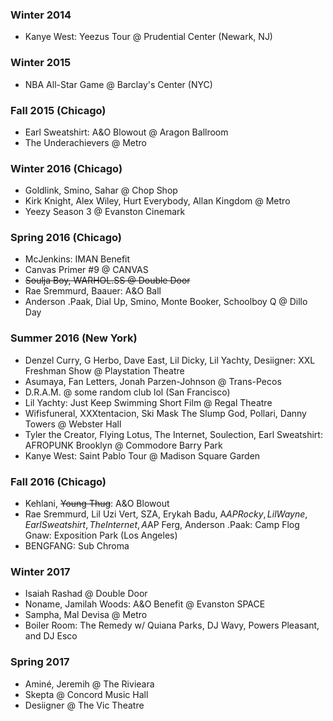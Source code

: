 ### Winter 2014
- Kanye West: Yeezus Tour @ Prudential Center (Newark, NJ)

### Winter 2015
- NBA All-Star Game @ Barclay's Center (NYC)

### Fall 2015 (Chicago)
- Earl Sweatshirt: A&O Blowout @ Aragon Ballroom
- The Underachievers @ Metro

### Winter 2016 (Chicago)
- Goldlink, Smino, Sahar @ Chop Shop
- Kirk Knight, Alex Wiley, Hurt Everybody, Allan Kingdom @ Metro
- Yeezy Season 3 @ Evanston Cinemark

### Spring 2016 (Chicago)
- McJenkins: IMAN Benefit
- Canvas Primer #9 @ CANVAS
- ~~Soulja Boy, WARHOL.SS @ Double Door~~
- Rae Sremmurd, Baauer: A&O Ball
- Anderson .Paak, Dial Up, Smino, Monte Booker, Schoolboy Q @ Dillo Day

### Summer 2016 (New York)
- Denzel Curry, G Herbo, Dave East, Lil Dicky, Lil Yachty, Desiigner: XXL Freshman Show @ Playstation Theatre
- Asumaya, Fan Letters, Jonah Parzen-Johnson @ Trans-Pecos
- D.R.A.M. @ some random club lol (San Francisco)
- Lil Yachty: Just Keep Swimming Short Film @ Regal Theatre
- Wifisfuneral, XXXtentacion, Ski Mask The Slump God, Pollari, Danny Towers @ Webster Hall
- Tyler the Creator, Flying Lotus, The Internet, Soulection, Earl Sweatshirt: AFROPUNK Brooklyn @ Commodore Barry Park
- Kanye West: Saint Pablo Tour @ Madison Square Garden

### Fall 2016 (Chicago)
- Kehlani, ~~Young Thug~~: A&O Blowout
- Rae Sremmurd, Lil Uzi Vert, SZA, Erykah Badu, A$AP Rocky, Lil Wayne, Earl Sweatshirt, The Internet, A$AP Ferg, Anderson .Paak: Camp Flog Gnaw: Exposition Park (Los Angeles)
- BENGFANG: Sub Chroma

### Winter 2017
- Isaiah Rashad @ Double Door
- Noname, Jamilah Woods: A&O Benefit @ Evanston SPACE
- Sampha, Mal Devisa @ Metro
- Boiler Room: The Remedy w/ Quiana Parks, DJ Wavy, Powers Pleasant, and DJ Esco

### Spring 2017
- Aminé, Jeremih @ The Rivieara 
- Skepta @ Concord Music Hall
- Desiigner @ The Vic Theatre
